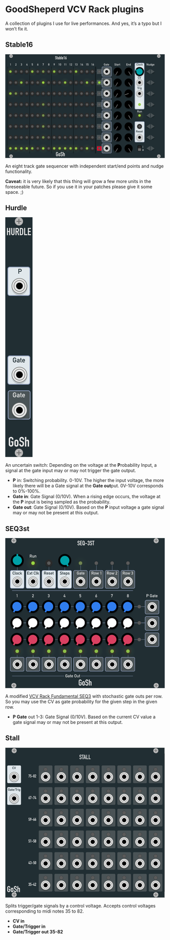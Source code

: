 # GoodSheperd VCV Rack plugins

A collection of plugins I use for live performances. And yes, it’s a typo but I won’t fix it.

## Stable16

![Stable16](./doc/stable16.png)

An eight track gate sequencer with independent start/end points and nudge functionality.

**Caveat:** it is very likely that this thing will grow a few more units in the foreseeable future. So if you use it in your patches please give it some space. ;)

## Hurdle

![Hurdle](./doc/hurdle.png)

An uncertain switch: Depending on the voltage at the **P**robability Input, a signal at the gate input may or may not trigger the gate output.

* **P** in: Switching probability. 0-10V. The higher the input voltage, the more likely there will be a Gate signal at the **Gate out**put. 0V-10V corresponds to 0%-100%.
* **Gate in**: Gate Signal (0/10V). When a rising edge occurs, the voltage at the **P** input is being sampled as the probability.
* **Gate out**: Gate Signal (0/10V). Based on the **P** input voltage a gate signal may or may not be present at this output.

## SEQ3st

![SEQ3st](./doc/seq3st.png)

A modified [VCV Rack Fundamental SEQ3](https://vcvrack.com/Fundamental.html) with stochastic gate outs per row. So you may use the CV as gate probability for the given step in the given row.

* **P Gate** out 1-3: Gate Signal (0/10V). Based on the current CV value a gate signal may or may not be present at this output.

## Stall

![Stall](./doc/stall.png)

Splits trigger/gate signals by a control voltage. Accepts control voltages corresponding to midi notes 35 to 82.

* **CV in**
* **Gate/Trigger in**
* **Gate/Trigger out 35-82**
